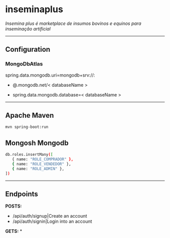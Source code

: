# inseminaplus
*Insemina plus é marketplace de insumos bovinos e equinos para inseminação artificial*

---
## Configuration

### MongoDbAtlas

spring.data.mongodb.uri=mongodb+srv://<username>:
   * <password>@<clusterName>.mongodb.net/< databaseName >

   * spring.data.mongodb.database=< databaseName >
---
## Apache Maven
```bash
mvn spring-boot:run
```
## Mongosh Mongodb
```bash
db.roles.insertMany([
   { name: "ROLE_COMPRADOR" },
   { name: "ROLE_VENDEDOR" },
   { name: "ROLE_ADMIN" },
])
```
---
## Endpoints

**POSTS:**
* /api/auth/signup|Create an account
* /api/auth/signin|Login into an account

**GETS:**
* 







